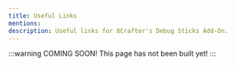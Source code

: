 ```yaml
---
title: Useful Links
mentions:
description: Useful links for 8Crafter's Debug Sticks Add-On.
---
```


:::warning COMING SOON!
This page has not been built yet!
:::

<!-- There is loads of helpful information about Bedrock Development online, but sometimes it is hard to find! We will do our best to keep this list up to date as we continue to find useful content.

Important links have a ⭐.

## Discord Links

-   ⭐ [Bedrock Add-Ons](https://discord.gg/46JUdQb)
-   ⭐ [Bedrock OSS](https://discord.gg/XjV87YN)
-   ⭐ [Minecraft](https://discord.gg/minecraft)
-   ⭐ [Blockbench](http://discord.gg/fZQbxbg)
-   ⭐ [bridge.](https://discord.gg/NxKuWuA)
-   ⭐ [Minecraft Commands](https://discord.gg/QAFXFtZ)
-   ⭐️ [Snowstorm](https://discord.gg/W9d78Z8AvM)
-   [Amethyst](https://discord.gg/Cxrj9UXnDB)
-   [Amulet & MCEdit](https://discord.gg/dSnwqQf)
-   [Artists Refuge](https://discord.gg/aVXbPCdRr3)
-   [BDSX](https://discord.gg/8UhbaDwFMh)
-   [Bedrock Commands](https://discord.gg/vV29d6rJcj)
-   [Dragonfly Server Software](https://discord.gg/U4kFWHhTNR)
-   [MCBE Realm Hub](https://discord.gg/pCkYPvSGC8)
-   [MCBE Utilities](https://discord.gg/9S4aKh684W)
-   [MCPECore](https://discord.com/invite/N3e6exUQGs)
-   [Minecraft Education](https://discord.gg/7fSQBdx)
-   [Minecraft RTX](http://discord.gg/vNWc3Hh)
-   [Mojang Bug Tracker](https://discord.gg/rpCyfKV)

## Software (installed)

-   ⭐ [Blockbench: A boxy 3D model editor](https://blockbench.net/)
-   ⭐ [bridge. Add-on Editor](https://bridge-core.github.io/)
-   ⭐ [VSCode Editor](https://code.visualstudio.com/)
-   ⭐ [Regolith](https://github.com/Bedrock-OSS/regolith)
-   [Add-on JSON Generator (Paid)](https://kaifireborn.itch.io/add-on-json-generator)
-   [BedrockConnect (App)](https://bedrockconnect.bedrockhub.io)
-   [BedrockLauncher (Bedrock Version Switcher)](https://bedrocklauncher.github.io/)
-   [Chunker (World Converter)](https://chunker.app/)
-   [CoreCoder (Code Editor)](https://hanprog.itch.io/core-coder)
-   [Feature Rule Generator v2 (Free Version)](https://drive.google.com/file/d/1rwQTtzgpWiqCS9ecO_j-qcxjdQvWSXgi/view)
-   [Feature Rule Generator v2 (Paid Version)](https://machine-builder.itch.io/frg-v2)
-   [NBT Editor](https://www.universalminecrafteditor.com/)
-   [NBT Studio](https://github.com/tryashtar/nbt-studio)
-   [ResourcePack Converter (App)](https://converter.bedrockhub.io)
-   [SuitcaseJS (MCPack Compressor)](https://github.com/TBroz15/SuitcaseJS)
-   [World Converter (Paid)](https://www.universalminecraftconverter.com/download)

## Bedrock Tools Websites

-   ⭐ [Snowstorm Particle Generator](https://jannisx11.github.io/snowstorm/)
-   ⭐ [Loot Table Generator](https://bedrock-oss.github.io/bedrock-loot-gen/)
-   [Add-on Obfuscator](https://tools.pixelpoly.co/obfuscator)
-   [Apply Loot Tables to Structures](https://mcbe-essentials.github.io/structure-editor/loot-tabler)
-   [behavior-builder (beta)](https://stirante.com/behavior/index)
-   [controller-builder (beta)](https://stirante.com/controller/index)
-   [Convert .mcstructure to .mcfunction](https://mcbe-essentials.github.io/structure-to-function/)
-   [Crafting Recipe Generator](https://crafting.thedestruc7i0n.ca/)
-   [Dialogue Generator](https://mcbe-essentials.github.io/dialogue-editor/)
-   [Foxynotail Tools](https://www.foxynotail.com/tools/)
-   [Glyph Tools](https://nhanaz.github.io/glyph/)
-   [Items to Glyph Tool](https://minato-mba.github.io/content/Items%20to%20Glyph.html)
-   [.lang File Generator](https://solveddev.github.io/AnyLanguage/)
-   [Manifest Generator](https://tools.pixelpoly.co/manifest-generator)
-   [MCBE Essentials](https://mcbe-essentials.github.io/)
-   [.mcpack Generator](https://mcbe-essentials.github.io/instant-pack/)
-   [Molang Grapher](https://jannisx11.github.io/molang-grapher/)
-   [Molang Playground](https://bridge-core.github.io/molang-playground/)
-   [Nine Slice Visualiser (UI)](https://minato-mba.github.io/content/9slice.html)
-   [Selector Generator](https://mcbe-essentials.github.io/selector-generator/)
-   [Structure Editor](https://mcbe-essentials.github.io/structure-editor/)
-   [Trade Table Generator](https://mcbe-essentials.github.io/trade-table-editor/)
-   [World Packager](https://mcbe-essentials.github.io/world-packager/)

## Documentation

-   ⭐ [bedrock.dev](https://bedrock.dev/)
-   ⭐ [Minecraft Creator Portal](https://docs.microsoft.com/en-us/minecraft/creator/)
-   ⭐ [Minecraft Community Wiki](https://minecraft.wiki)
-   [Bedrock Texture Pack Template](https://github.com/Brennian/BedrockTexturesTemplate)
-   [Documentation Graveyard (Removed Components)](https://gist.github.com/destruc7i0n/ea1a6a7f97f0986d9326c58246f96fa3)
-   [Mcbehub](https://mcbehub.com/category/realmdocs)

### Getting Started with Your First Add-On

-   [Getting Started with Add-On Development for Bedrock Edition](https://learn.microsoft.com/en-us/minecraft/creator/documents/gettingstarted): These guides show you exactly how to build your first resource pack and your first behavior pack from start to finish.
-   [Molang: a Beginner's Guide](https://learn.microsoft.com/en-us/minecraft/creator/documents/molangbeginnersguide): Molang is a Minecraft programming language that can be useful for writing some advanced add-ons.
-   [Introduction to the GameTest Framework](https://learn.microsoft.com/en-us/minecraft/creator/documents/gametestgettingstarted): This is the best way to test games, and it uses JavaScript, the most popular programming language in the world!
-   [Build a gameplay experience with TypeScript](https://learn.microsoft.com/en-us/minecraft/creator/documents/scriptinggettingstarted): TypeScript is Microsoft's copy of JavaScript. Writing add-ons in TypeScript allows you to add any functionality you can imagine!
-   [@minecraft/server Module](https://learn.microsoft.com/en-us/minecraft/creator/scriptapi/mojang-minecraft/mojang-minecraft): This module and the others near it are how we can access Minecraft values with our TypeScript code. It's technical, but a great resource.
-   [List and summary of commands (Unofficial Minecraft wiki)](https://minecraft.wiki/w/Commands#List_and_summary_of_commands): Most add-ons will run some commands. This community-supported wiki is the best resource for learning each and every command.

## Sample Behavior & Resource Packs

These packs are maintained and published by Mojang.

-   ⭐ [Vanilla Resource Pack](https://aka.ms/resourcepacktemplate)
-   ⭐ [Vanilla Behavior Pack](https://aka.ms/behaviorpacktemplate)
-   [Vanilla Resource Pack (BETA)](https://aka.ms/MinecraftBetaResources)
-   [Vanilla Behavior Pack (BETA)](https://aka.ms/MinecraftBetaBehaviors)
-   [Pack Archive (old versions)](https://bedrock.dev/packs)

These packs are published by the open-source community.

-   [wiki-addon](https://github.com/Bedrock-OSS/wiki-addon)
-   [Enchantment Details](https://github.com/supercam19/EnchantmentDetails)
-   [Function Pack Templates](https://github.com/BedrockCommands/developer-packs)

## Scripting Resources

-   [GameTests API Wrapper](https://github.com/notbeer/Framework-Wrapper)
-   [GameTests Plugin-API-Starter-Pack](https://github.com/MajestikButter/Plugin-API-Starter-Pack)
-   [Useful for Block Tags](https://mcpedl.com/debug-stick/)

## Raytracing Resources

-   ⭐ [Ray Tracing and PBR Texturing guide](https://docs.microsoft.com/en-us/minecraft/creator/documents/rtxgettingstarted)
-   ⭐ [Minecraft with Ray Tracing and Advanced Graphics FAQ](https://help.minecraft.net/hc/en-us/articles/4408865164173-Minecraft-with-Ray-Tracing-and-Advanced-Graphics-FAQ)
-   [`.texture_set.json` Adobe Substance 3D Painter plugin](https://github.com/jasonjgardner/painter-plugin-texture-set-json)
-   [r/minecraftRTX Getting Started Guide](https://www.reddit.com/r/minecraftRTX/comments/iq3lkl/getting_startedhelpful_guidesresource_packs/)
-   [RenderBender](https://github.com/SpeedyCodes/RenderBender)
-   [RTX Presets](https://discord.com/channels/691547840463241267/919021996271108108)

## Add-On Marketplaces & Links

-   ⭐ [Minecraft Marketplace](https://www.minecraft.net/en-us/catalog)
-   ⭐ [MCPEDL](http://mcpedl.com/?cookie_check=1)
-   ⭐ [Bucket of Crabs (Marketplace Joblist)](https://www.bucketofcrabs.net/)
-   [CubitosMC](https://www.cubitosmc.com/)
-   [MCDLHub](https://mcdlhub.com/)
-   [Minecraft Marketplace Partners](https://www.playthismap.com/partners)
-   [Minecraft Marketplace Stats](https://mcmarketstats.miste.fr/globalStats/)
-   [Modbay](https://modbay.org/)

## Other useful Links

-   [Bedrock Add-Ons Reddit](https://www.reddit.com/r/BedrockAddons/)
-   [Bedrock Edition Realm Protocol](https://github.com/NobUwU/BeRP)
-   [Block Models](https://blockmodels.com/)
-   [Java & Bedrock Client](https://github.com/kennyvv/Alex)
-   [Linux Packaging Scripts](https://github.com/ChristopherHX/linux-packaging-scripts)
-   [Minecraft Marketplace Partner Twitter List](https://twitter.com/i/lists/1191945551853629442?s=09)
-   [Minecraft.net Official Add-ons Page](https://www.minecraft.net/en-us/addons)
-   [Run Bedrock on Linux](https://github.com/Element-0/ElementZero)
-   [Skin Pack Generator](https://github.com/MedicalJewel105/bedrock-skin-pack-generator)
-   [UUID v4 Generator (Online)](https://www.uuidgenerator.net/version4)
-   [Windows 10 Non-Renderdragon Install](https://support.playhive.com/windows-10-installing-non-renderdragon-clients/) -->
